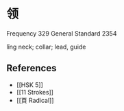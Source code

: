 # 领
Frequency 329
General Standard 2354

lǐng
neck; collar; lead, guide

## References
- [[HSK 5]]
- [[11 Strokes]]
- [[頁 Radical]]